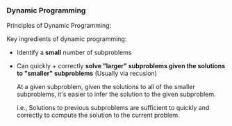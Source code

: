 ### Dynamic Programming

Principles of Dynamic Programming:

Key ingredients of dynamic programming:

* Identify a **small** number of subproblems

* Can quickly + correctly **solve "larger" subproblems given the solutions to "smaller" subproblems** (Usually via recusion)

  At a given subproblem, given the solutions to all of the smaller subproblems, it's easier to infer the solution to the given subproblem.

  i.e., Solutions to previous subproblems are sufficient to quickly and correctly to compute the solution to the current problem.

